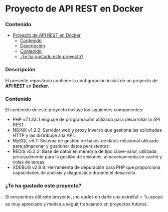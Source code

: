 # Proyecto de API REST en Docker


### Contenido
- [Proyecto de API REST en Docker](#proyecto-de-api-rest-en-docker)
    - [Contenido](#contenido)
    - [Descripción](#descripción)
    - [Contenido](#contenido-1)
    - [¿Te ha gustado este proyecto?](#te-ha-gustado-este-proyecto)


### Descripción
El presente repositorio contiene la configuración inicial de un proyecto de **API REST** en **Docker**.


### Contenido
El contenido de este proyecto incluye los siguientes componentes:
- PHP v7.1.33: Lenguaje de programación utilizado para desarrollar la API REST.
- NGINX v1.2.2: Servidor web y proxy inverso que gestiona las solicitudes HTTP y las distribuye a la API.
- MySQL v5.7: Sistema de gestión de bases de datos relacional utilizado para almacenar y gestionar datos persistentes.
- REDIS v5.2.2: Base de datos en memoria de tipo clave-valor, utilizada principalmente para la gestión de sesiones, almacenamiento en caché y colas de tareas.
- XDEBUG v2.9.8: Herramienta de depuración para PHP que proporciona capacidades de análisis y diagnóstico durante el desarrollo.


### ¿Te ha gustado este proyecto?
Si encuentras útil este proyecto, ¡no dudes en darle una estrella! ⭐ Tu apoyo es muy apreciado y motiva a seguir trabajando en proyectos futuros.
